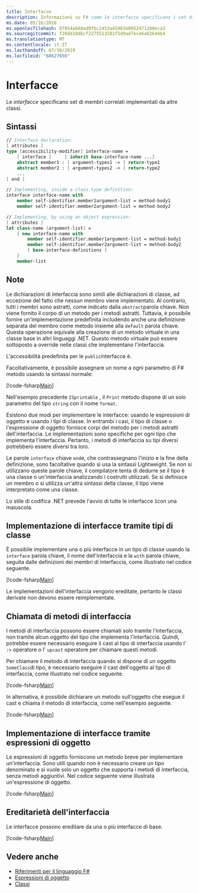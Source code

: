 ```yaml
---
title: Interfacce
description: Informazioni su F# come le interfacce specificano i set di membri correlati che altre classi implementano.
ms.date: 05/16/2016
ms.openlocfilehash: 8f054a668ad0fbc2453a45883e8052471280eca3
ms.sourcegitcommit: f20dd18dbcf2275513281f5d9ad7ece6a62644b4
ms.translationtype: MT
ms.contentlocale: it-IT
ms.lasthandoff: 07/30/2019
ms.locfileid: "68627656"
---
```

# <a name="interfaces"></a>Interfacce

Le *interfacce* specificano set di membri correlati implementati da altre classi.

## <a name="syntax"></a>Sintassi

```fsharp
// Interface declaration:
[ attributes ]
type [accessibility-modifier] interface-name =
    [ interface ]     [ inherit base-interface-name ...]
    abstract member1 : [ argument-types1 -> ] return-type1
    abstract member2 : [ argument-types2 -> ] return-type2
    ...
[ end ]

// Implementing, inside a class type definition:
interface interface-name with
    member self-identifier.member1argument-list = method-body1
    member self-identifier.member2argument-list = method-body2

// Implementing, by using an object expression:
[ attributes ]
let class-name (argument-list) =
    { new interface-name with
        member self-identifier.member1argument-list = method-body1
        member self-identifier.member2argument-list = method-body2
        [ base-interface-definitions ]
    }
    member-list
```

## <a name="remarks"></a>Note

Le dichiarazioni di interfaccia sono simili alle dichiarazioni di classe, ad eccezione del fatto che nessun membro viene implementato. Al contrario, tutti i membri sono astratti, come indicato dalla `abstract`parola chiave. Non viene fornito il corpo di un metodo per i metodi astratti. Tuttavia, è possibile fornire un'implementazione predefinita includendo anche una definizione separata del membro come metodo insieme alla `default` parola chiave. Questa operazione equivale alla creazione di un metodo virtuale in una classe base in altri linguaggi .NET. Questo metodo virtuale può essere sottoposto a override nelle classi che implementano l'interfaccia.

L'accessibilità predefinita per le `public`interfacce è.

Facoltativamente, è possibile assegnare un nome a ogni parametro di F# metodo usando la sintassi normale:

[!code-fsharp[Main](~/samples/snippets/fsharp/lang-ref-1/snippet24032.fs)]

Nell'esempio precedente `ISprintable` , il `Print` metodo dispone di un solo parametro del tipo `string` con il nome `format`.

Esistono due modi per implementare le interfacce: usando le espressioni di oggetto e usando i tipi di classe. In entrambi i casi, il tipo di classe o l'espressione di oggetto fornisce corpi del metodo per i metodi astratti dell'interfaccia. Le implementazioni sono specifiche per ogni tipo che implementa l'interfaccia. Pertanto, i metodi di interfaccia su tipi diversi potrebbero essere diversi tra loro.

Le parole `interface` chiave `end`e, che contrassegnano l'inizio e la fine della definizione, sono facoltative quando si usa la sintassi Lightweight. Se non si utilizzano queste parole chiave, il compilatore tenta di dedurre se il tipo è una classe o un'interfaccia analizzando i costrutti utilizzati. Se si definisce un membro o si utilizza un'altra sintassi della classe, il tipo viene interpretato come una classe.

Lo stile di codifica .NET prevede l'avvio di tutte le interfacce `I`con una maiuscola.

## <a name="implementing-interfaces-by-using-class-types"></a>Implementazione di interfacce tramite tipi di classe

È possibile implementare una o più interfacce in un tipo di classe usando la `interface` parola chiave, il nome dell'interfaccia e la `with` parola chiave, seguita dalle definizioni dei membri di interfaccia, come illustrato nel codice seguente.

[!code-fsharp[Main](~/samples/snippets/fsharp/lang-ref-1/snippet2801.fs)]

Le implementazioni dell'interfaccia vengono ereditate, pertanto le classi derivate non devono essere reimplementate.

## <a name="calling-interface-methods"></a>Chiamata di metodi di interfaccia

I metodi di interfaccia possono essere chiamati solo tramite l'interfaccia, non tramite alcun oggetto del tipo che implementa l'interfaccia. Quindi, potrebbe essere necessario eseguire il cast al tipo di interfaccia usando l' `:>` operatore o l' `upcast` operatore per chiamare questi metodi.

Per chiamare il metodo di interfaccia quando si dispone di un oggetto `SomeClass`di tipo, è necessario eseguire il cast dell'oggetto al tipo di interfaccia, come illustrato nel codice seguente.

[!code-fsharp[Main](~/samples/snippets/fsharp/lang-ref-1/snippet2802.fs)]

In alternativa, è possibile dichiarare un metodo sull'oggetto che esegue il cast e chiama il metodo di interfaccia, come nell'esempio seguente.

[!code-fsharp[Main](~/samples/snippets/fsharp/lang-ref-1/snippet2803.fs)]

## <a name="implementing-interfaces-by-using-object-expressions"></a>Implementazione di interfacce tramite espressioni di oggetto

Le espressioni di oggetto forniscono un metodo breve per implementare un'interfaccia. Sono utili quando non è necessario creare un tipo denominato e si vuole solo un oggetto che supporta i metodi di interfaccia, senza metodi aggiuntivi. Nel codice seguente viene illustrata un'espressione di oggetto.

[!code-fsharp[Main](~/samples/snippets/fsharp/lang-ref-1/snippet2804.fs)]

## <a name="interface-inheritance"></a>Ereditarietà dell'interfaccia

Le interfacce possono ereditare da una o più interfacce di base.

[!code-fsharp[Main](~/samples/snippets/fsharp/lang-ref-1/snippet2805.fs)]

## <a name="see-also"></a>Vedere anche

- [Riferimenti per il linguaggio F#](index.md)
- [Espressioni di oggetto](object-expressions.md)
- [Classi](classes.md)
